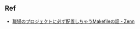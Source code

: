 ## Ref

- [職場のプロジェクトに必ず配置しちゃうMakefileの話 - Zenn](https://zenn.dev/loglass/articles/0016-make-makefile)
